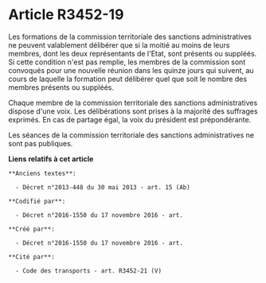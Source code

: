 # Article R3452-19

Les formations de la commission territoriale des sanctions administratives ne peuvent valablement délibérer que si la moitié
au moins de leurs membres, dont les deux représentants de l'Etat, sont présents ou suppléés. Si cette condition n'est pas
remplie, les membres de la commission sont convoqués pour une nouvelle réunion dans les quinze jours qui suivent, au cours de
laquelle la formation peut délibérer quel que soit le nombre des membres présents ou suppléés.

Chaque membre de la commission territoriale des sanctions administratives dispose d'une voix. Les délibérations sont prises à
la majorité des suffrages exprimés. En cas de partage égal, la voix du président est prépondérante.

Les séances de la commission territoriale des sanctions administratives ne sont pas publiques.

**Liens relatifs à cet article**

	**Anciens textes**:

	  - Décret n°2013-448 du 30 mai 2013 - art. 15 (Ab)

	**Codifié par**:

	  - Décret n°2016-1550 du 17 novembre 2016 - art.

	**Créé par**:

	  - Décret n°2016-1550 du 17 novembre 2016 - art.

	**Cité par**:

	  - Code des transports - art. R3452-21 (V)
